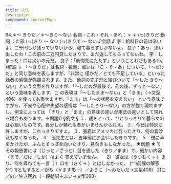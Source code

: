 ```yaml
---
title: 文法：
description
component: ContentPage
---
```



64.＊～ きりだ／＊～きり～ない
名詞・これ・それ・あれ： × ＋ (っ)きりだ
動詞 ：た形 (っ)きり ～ ない
(っ)きりで ～ ない
♪会話 ♪
李：給料日の前は辛いよ。二千円しか残っていないから、寝て暮らすしかないよ。 良子：あっ、思い出したわ！この前の二万円貸したきりで、まだ返してもらってないわ。
李：しまった！口は災いの元だ。
良子：「後悔先にたたず」ということわざもあるわ。
♯解説 ♭
「～きりだ」は名詞・数量、或いは「こ・そ・あ」について、「～だけだ」と同じ意味を表しますが、「非常に 僅かだ／とても不足している」といった話者の感情が強調されます。また、動詞の完了形と結びついて「～した きり～ない」という文型を作りますが、「～したのが最後で、その後、ずっと～ない」という意味を表します。こ の表現は「～したまま～ない」と「まま」（→文型406）を使っても表せますが、「まま」は「～の状態を変えない」 という意味ですから、不安や心配や失望の感情は「～したきり～ない」の方が強く現れますし、例文によっては 「きり」と「まま」の意味の違いが用法の違いとして現れる場合もあります。→例題1)
§例文 §
１．歳をとって、ひとりっきりで暮らすのは心細いものです。自分しか頼れる者がいませんからねえ。
２．今日は特別に許しますが、これっきりですよ。
３．張君はアメリカに行ったきり、何の音沙汰もなくなった。
４．張先生とは、五年前にお会いしたきりです。
５．彼に声をかけたが、ふんとそっぽを向いたきり、見向きもしなかった。
★例題 ★
1） その報告書には（じっと／ざっと）目を通した（きり／まま）で、細かい内容（まで／だけ／しか）はよく
覚えていません。    
2） 彼女は（うつむく→ ）きり、何を尋ねても一言（ ）口を（きく→ ）とはしなかった。
(^^)前課の解答(^^)
1)ともすると／がち（Ｖます形＋）／ように（～みたいだ→文型408）
2)に／の／生き残れ（一段動詞＋まい→文型398）
